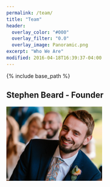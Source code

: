```yaml
---
permalink: /team/
title: "Team"
header:
  overlay_color: "#000"
  overlay_filter: "0.0"
  overlay_image: Panoramic.png
excerpt: "Who We Are"
modified: 2016-04-18T16:39:37-04:00
---
```


{% include base_path %}

## Stephen Beard - Founder 
<img src="/images/Wedding Pic1.jpg" alt="Stephen Beard" width="50%" height = "auto">
